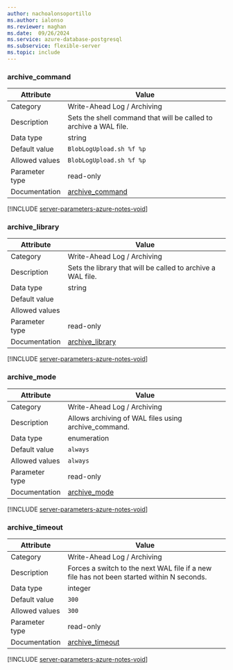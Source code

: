 ```yaml
---
author: nachoalonsoportillo
ms.author: ialonso
ms.reviewer: maghan
ms.date:  09/26/2024
ms.service: azure-database-postgresql
ms.subservice: flexible-server
ms.topic: include
---
```

### archive_command

| Attribute      | Value                                                      |
|----------------|------------------------------------------------------------|
| Category       | Write-Ahead Log / Archiving |
| Description    | Sets the shell command that will be called to archive a WAL file.                         |
| Data type      | string      |
| Default value  | `BlobLogUpload.sh %f %p` |
| Allowed values | `BlobLogUpload.sh %f %p` |
| Parameter type | read-only      |
| Documentation  | [archive_command](https://www.postgresql.org/docs/16/runtime-config-wal.html#GUC-ARCHIVE-COMMAND) |


[!INCLUDE [server-parameters-azure-notes-void](./server-parameters-azure-notes-void.md)]



### archive_library

| Attribute      | Value                                                      |
|----------------|------------------------------------------------------------|
| Category       | Write-Ahead Log / Archiving |
| Description    | Sets the library that will be called to archive a WAL file.                               |
| Data type      | string      |
| Default value  |                          |
| Allowed values |                          |
| Parameter type | read-only      |
| Documentation  | [archive_library](https://www.postgresql.org/docs/16/runtime-config-wal.html#GUC-ARCHIVE-LIBRARY) |


[!INCLUDE [server-parameters-azure-notes-void](./server-parameters-azure-notes-void.md)]



### archive_mode

| Attribute      | Value                                                      |
|----------------|------------------------------------------------------------|
| Category       | Write-Ahead Log / Archiving |
| Description    | Allows archiving of WAL files using archive_command.                                      |
| Data type      | enumeration |
| Default value  | `always`                 |
| Allowed values | `always`                 |
| Parameter type | read-only      |
| Documentation  | [archive_mode](https://www.postgresql.org/docs/16/runtime-config-wal.html#GUC-ARCHIVE-MODE)       |


[!INCLUDE [server-parameters-azure-notes-void](./server-parameters-azure-notes-void.md)]



### archive_timeout

| Attribute      | Value                                                      |
|----------------|------------------------------------------------------------|
| Category       | Write-Ahead Log / Archiving |
| Description    | Forces a switch to the next WAL file if a new file has not been started within N seconds. |
| Data type      | integer     |
| Default value  | `300`                    |
| Allowed values | `300`                    |
| Parameter type | read-only      |
| Documentation  | [archive_timeout](https://www.postgresql.org/docs/16/runtime-config-wal.html#GUC-ARCHIVE-TIMEOUT) |


[!INCLUDE [server-parameters-azure-notes-void](./server-parameters-azure-notes-void.md)]



